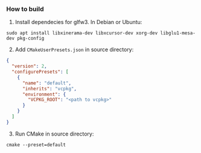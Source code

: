 ### How to build

1. Install dependecies for glfw3. In Debian or Ubuntu:

`sudo apt install libxinerama-dev libxcursor-dev xorg-dev libglu1-mesa-dev pkg-config`

2. Add `CMakeUserPresets.json` in source directory:

```json
{
  "version": 2,
  "configurePresets": [
    {
      "name": "default",
      "inherits": "vcpkg",
      "environment": {
        "VCPKG_ROOT": "<path to vcpkg>"
      }
    }
  ]
}
```

3. Run CMake in source directory:

`cmake --preset=default`
